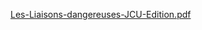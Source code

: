 [Les-Liaisons-dangereuses-JCU-Edition.pdf](https://github.com/user-attachments/files/21665422/Les-Liaisons-dangereuses-JCU-Edition.pdf)
